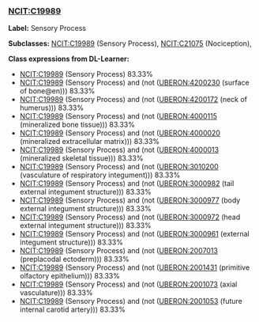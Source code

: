 
### [NCIT:C19989](http://purl.obolibrary.org/obo/NCIT_C19989)
**Label:** Sensory Process

**Subclasses:** [NCIT:C19989](http://purl.obolibrary.org/obo/NCIT_C19989) (Sensory Process), [NCIT:C21075](http://purl.obolibrary.org/obo/NCIT_C21075) (Nociception), 

**Class expressions from DL-Learner:**

- [NCIT:C19989](http://purl.obolibrary.org/obo/NCIT_C19989) (Sensory Process) 83.33%
- [NCIT:C19989](http://purl.obolibrary.org/obo/NCIT_C19989) (Sensory Process) and (not ([UBERON:4200230](http://purl.obolibrary.org/obo/UBERON_4200230) (surface of bone@en))) 83.33%
- [NCIT:C19989](http://purl.obolibrary.org/obo/NCIT_C19989) (Sensory Process) and (not ([UBERON:4200172](http://purl.obolibrary.org/obo/UBERON_4200172) (neck of humerus))) 83.33%
- [NCIT:C19989](http://purl.obolibrary.org/obo/NCIT_C19989) (Sensory Process) and (not ([UBERON:4000115](http://purl.obolibrary.org/obo/UBERON_4000115) (mineralized bone tissue))) 83.33%
- [NCIT:C19989](http://purl.obolibrary.org/obo/NCIT_C19989) (Sensory Process) and (not ([UBERON:4000020](http://purl.obolibrary.org/obo/UBERON_4000020) (mineralized extracellular matrix))) 83.33%
- [NCIT:C19989](http://purl.obolibrary.org/obo/NCIT_C19989) (Sensory Process) and (not ([UBERON:4000013](http://purl.obolibrary.org/obo/UBERON_4000013) (mineralized skeletal tissue))) 83.33%
- [NCIT:C19989](http://purl.obolibrary.org/obo/NCIT_C19989) (Sensory Process) and (not ([UBERON:3010200](http://purl.obolibrary.org/obo/UBERON_3010200) (vasculature of respiratory integument))) 83.33%
- [NCIT:C19989](http://purl.obolibrary.org/obo/NCIT_C19989) (Sensory Process) and (not ([UBERON:3000982](http://purl.obolibrary.org/obo/UBERON_3000982) (tail external integument structure))) 83.33%
- [NCIT:C19989](http://purl.obolibrary.org/obo/NCIT_C19989) (Sensory Process) and (not ([UBERON:3000977](http://purl.obolibrary.org/obo/UBERON_3000977) (body external integument structure))) 83.33%
- [NCIT:C19989](http://purl.obolibrary.org/obo/NCIT_C19989) (Sensory Process) and (not ([UBERON:3000972](http://purl.obolibrary.org/obo/UBERON_3000972) (head external integument structure))) 83.33%
- [NCIT:C19989](http://purl.obolibrary.org/obo/NCIT_C19989) (Sensory Process) and (not ([UBERON:3000961](http://purl.obolibrary.org/obo/UBERON_3000961) (external integument structure))) 83.33%
- [NCIT:C19989](http://purl.obolibrary.org/obo/NCIT_C19989) (Sensory Process) and (not ([UBERON:2007013](http://purl.obolibrary.org/obo/UBERON_2007013) (preplacodal ectoderm))) 83.33%
- [NCIT:C19989](http://purl.obolibrary.org/obo/NCIT_C19989) (Sensory Process) and (not ([UBERON:2001431](http://purl.obolibrary.org/obo/UBERON_2001431) (primitive olfactory epithelium))) 83.33%
- [NCIT:C19989](http://purl.obolibrary.org/obo/NCIT_C19989) (Sensory Process) and (not ([UBERON:2001073](http://purl.obolibrary.org/obo/UBERON_2001073) (axial vasculature))) 83.33%
- [NCIT:C19989](http://purl.obolibrary.org/obo/NCIT_C19989) (Sensory Process) and (not ([UBERON:2001053](http://purl.obolibrary.org/obo/UBERON_2001053) (future internal carotid artery))) 83.33%



